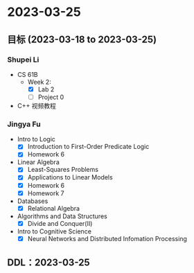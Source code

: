 # 2023-03-25
## 目标 (2023-03-18 to 2023-03-25)
### Shupei Li
- CS 61B
    - Week 2: 
        - [x] Lab 2
        - [ ] Project 0
- C++ 视频教程

### Jingya Fu
- Intro to Logic
    - [x] Introduction to First-Order Predicate Logic
    - [x] Homework 6
- Linear Algebra
    - [x] Least-Squares Problems
    - [x] Applications to Linear Models
    - [x] Homework 6
    - [x] Homework 7
- Databases
    - [x] Relational Algebra
- Algorithms and Data Structures
    - [x] Divide and Conquer(Ⅱ)
- Intro to Cognitive Science
    - [x] Neural Networks and Distributed Infomation Processing
## DDL：2023-03-25

